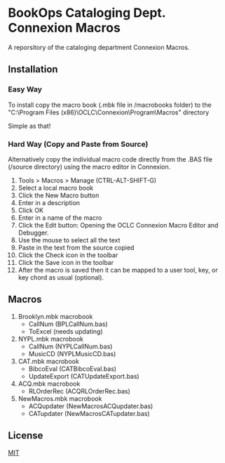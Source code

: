 # BookOps Cataloging Dept. Connexion Macros
A reporsitory of the cataloging department Connexion Macros.

## Installation
### Easy Way
To install copy the macro book (.mbk file in /macrobooks folder) to the "C:\Program Files (x86)\OCLC\Connexion\Program\Macros" directory

Simple as that!
### Hard Way (Copy and Paste from Source)
Alternatively copy the individual macro code directly from the .BAS file (/source directory) using the macro editor in Connexion.

1. Tools > Macros > Manage (CTRL-ALT-SHIFT-G)
2. Select a local macro book
3. Click the New Macro button
4. Enter in a description
5. Click OK
6. Enter in a name of the macro
7. Click the Edit button: Opening the OCLC Connexion Macro Editor and Debugger.
8. Use the mouse to select all the text
9. Paste in the text from the source copied
10. Click the Check icon in the toolbar
11. Click the Save icon in the toolbar
12. After the macro is saved then it can be mapped to a user tool, key, or key chord as usual (optional).

## Macros
1. Brooklyn.mbk macrobook
	* CallNum (BPLCallNum.bas)
	* ToExcel (needs updating)
2. NYPL.mbk macrobook
	* CallNum (NYPLCallNum.bas)
	* MusicCD (NYPLMusicCD.bas)
3. CAT.mbk macrobook
	* BibcoEval (CATBibcoEval.bas)
	* UpdateExport (CATUpdateExport.bas)
4. ACQ.mbk macrobook
	* RLOrderRec (ACQRLOrderRec.bas)
5. NewMacros.mbk macrobook
	* ACQupdater (NewMacrosACQupdater.bas)
	* CATupdater (NewMacrosCATupdater.bas)
## License
[MIT](https://opensource.org/licenses/MIT)
